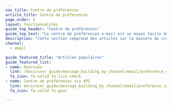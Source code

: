 ```yaml
---
nav_title: Centre de préférences
article_title: Centre de préférences
page_order: 5
layout: fonctionnalités
guide_top_header: "Centre de préférences"
guide_top_text: "Le centre de préférences e-mail est un moyen facile de gérer les utilisateurs qui reçoivent certains groupes de newsletters. Lisez ces articles pour savoir comment créer et gérer votre centre de préférences au moyen du tableau de bord ou via l’API."
description: "Cette section comprend des articles sur la manière de créer un centre de préférences."
channel:
  - email

guide_featured_title: "Articles populaires"
guide_featured_list:
- name: Overview
  link: /docs/user_guide/message_building_by_channel/email/preference_center/preference_center/
  fa_icon: fa-solid fa-list-check
- name: Centre de préférences via API
  link: docs/user_guide/message_building_by_channel/email/preference_center/preference_center_via_api/
  fa_icon: fa-solid fa-gear

---
```

<br><br>